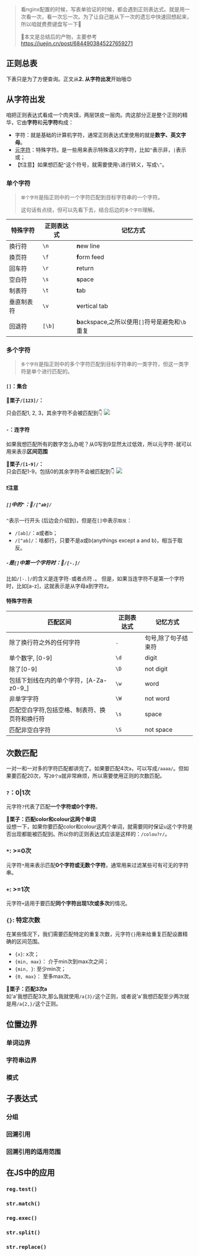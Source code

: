 > 看nginx配置的时候，写表单验证的时候，都会遇到正则表达式。就是用一次看一次，看一次忘一次。为了让自己能从下一次的遗忘中快速回想起来，所以咱就费费键盘写一下🤣
>
> 👀本文是总结后的产物，主要参考<https://juejin.cn/post/6844903845227659271>

## 正则总表

下表只是为了方便查询。正文从**2. 从字符出发**开始哦😊

## 从字符出发

咱把正则表达式看成一个肉夹馍，两层饼皮一层肉。肉这部分正是整个正则的精华，它由**字符**和**元字符**构成：

- 字符：就是基础的计算机字符，通常正则表达式里使用的就是**数字、英文字母**。
- [元字符](https://www.runoob.com/regexp/regexp-metachar.html)：特殊字符。是一些用来表示特殊语义的字符，比如`^`表示非，`|`表示或；
- 【❗注意】如果想匹配`^`这个符号，就需要使用`\`进行转义，写成`\^`。

### 单个字符

> `单个字符`是指正则中的一个字符匹配到目标字符串的一个字符。
>
> 这句话有点绕，但可以先看下去，结合后边的`多个字符`理解。

| 特殊字符 | 正则表达式 | 记忆方式 |
| ---- | ---- | ---- |
| 换行符 | `\n` | **n**ew line |
| 换页符 | `\f` | **f**orm feed |
| 回车符 | `\r` | **r**eturn |
| 空白符 | `\s` | **s**pace |
| 制表符 | `\t` | **t**ab |
| 垂直制表符 | `\v` | **v**ertical tab |
| 回退符 | `[\b]` | **b**ackspace,之所以使用`[]`符号是避免和`\b`重复|

### 多个字符

> `多个字符`是指正则中的多个字符匹配到目标字符串的一类字符，但这一类字符是单个进行匹配的。

#### `[]`：集合

**🌰栗子`/[123]/`：**

只会匹配1, 2, 3，其余字符不会被匹配到👇
![](https://gitee.com/ahuang6027/blog-images/raw/master/images/正则-集合.png)

#### `-`：连字符

如果我想匹配所有的数字怎么办呢？从0写到9显然太过低效，所以元字符`-`就可以用来表示**区间范围**

**🌰栗子`/[1-9]/`：**  
只会匹配1-9，包括0的其余字符不会被匹配到👇
![](https://gitee.com/ahuang6027/blog-images/raw/master/images/正则-连字符.png)

#### ❗注意

##### `[]`中的`^`：🌰`/[^ab]/`

`^`表示一行开头 (后边会介绍到)，但是在`[]`中表示`取反`：

- `/[ab]/`：a或者b；
- `/[^ab]/`：啥都行，只要不是a或b(anythings except a and b)，相当于取反。

##### `-`是`[]`中第一个字符时：🌰`/[-.]/`

比如`/[-.]/`的含义是连字符`-`或者点符`.`。 但是，如果当连字符不是第一个字符时，比如[a-z]，这就表示是从字母a到字符z。

#### 特殊字符表

| 匹配区间 | 正则表达式 | 记忆方式 |
| ---- | ---- | ---- |
| 除了换行符之外的任何字符 |`.` | 句号,除了句子结束符 |
| 单个数字, [0-9] | `\d` | digit |
| 除了[0-9] | `\D` | not digit |
| 包括下划线在内的单个字符，[A-Za-z0-9_] | `\w` | word |
| 非单字字符 | `\W` | not word |
| 匹配空白字符,包括空格、制表符、换页符和换行符 | `\s` | space |
| 匹配非空白字符 | `\S` | not space |

## 次数匹配

一对一和一对多的字符匹配都讲完了。如果要匹配4次`a`，可以写成`/aaaa/`。但如果要匹配20次，写`20个a`就非常麻烦，所以需要使用正则的次数匹配。

### `?`：0|1次

元字符`?`代表了匹配**一个字符或0个字符**。

**🌰栗子：匹配color和colour这两个单词**  
设想一下，如果你要匹配color和colour这两个单词，就需要同时保证u这个字符是否出现都能被匹配到。所以你的正则表达式应该是这样的：`/colou?r/`。

### `*`: >=0次

元字符`*`用来表示匹配**0个字符或无数个字符**。通常用来过滤某些可有可无的字符串。

### `+`: >=1次

元字符`+`适用于要匹配**同个字符出现1次或多次**的情况。

### `{}`: 特定次数

在某些情况下，我们需要匹配特定的重复次数，元字符`{}`用来给重复匹配设置精确的区间范围。

- `{x}`: x次；
- `{min, max}`： 介于min次到max次之间；
- `{min, }`: 至少min次；
- `{0, max}`： 至多max次。

**🌰栗子：匹配3次a**  
如'a'我想匹配3次,那么我就使用`/a{3}/`这个正则，或者说'a'我想匹配至少两次就是用`/a{2,}/`这个正则。

## 位置边界

### 单词边界

### 字符串边界

### 模式

## 子表达式

### 分组

### 回溯引用

### 回溯引用的适用范围

## 在JS中的应用

### `reg.test()`

### `str.match()`

### `reg.exec()`

### `str.split()`

### `str.replace()`
